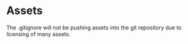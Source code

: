 # Assets
The .gitignore will not be pushing assets into the git repository due to licensing of many assets.
